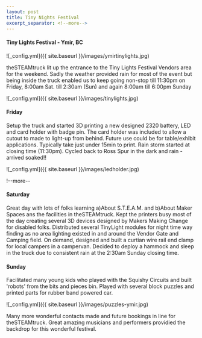 ```yaml
---
layout: post
title: Tiny Nights Festival
excerpt_separator: <!--more-->
---
```


#### Tiny Lights Festival - Ymir, BC

![_config.yml]({{ site.baseurl }}/images/ymirtinylights.jpg)

theSTEAMtruck lit up the entrance to the Tiny Lights Festival Vendors area for the weekend.
Sadly the weather provided rain for most of the event but being inside the truck enabled us to keep going non-stop till 11:30pm on Friday, 
8:00am Sat. till 2:30am (Sun) and again 8:00am till 6:00pm Sunday

![_config.yml]({{ site.baseurl }}/images/tinylights.jpg)

#### Friday
Setup the truck and started 3D printing a new designed 2320 battery, LED and card holder with badge pin. 
The card holder was included to allow a cutout to made to light-up from behind. 
Future use could be for table/exhibit applications. Typically take just under 15min to print.
Rain storm started at closing time (11:30pm). Cycled back to Ross Spur in the dark and rain - arrived soaked!!

![_config.yml]({{ site.baseurl }}/images/ledholder.jpg)

!--more--

#### Saturday
Great day with lots of folks learning a)About S.T.E.A.M. and b)About Maker Spaces ans the facilities in theSTEAMtruck.
Kept the printers busy most of the day creating several 3D devices designed by Makers Making Change for disabled folks.
Distributed several TinyLight modules for night time way finding as no area lighting existed in and around the Vendor Gate and Camping field.
On demand, designed and built a curtian wire rail end clamp for local campers in a campervan. 
Decided to deploy a hammock and sleep in the truck due to consistent rain at the 2:30am Sunday closing time.

#### Sunday
Facilitated many young kids who played with the Squishy Circuits and built 'robots' from the bits and pieces bin.
Played with several block puzzles and printed parts for rubber band powered car.

![_config.yml]({{ site.baseurl }}/images/puzzles-ymir.jpg)

Many more wonderful contacts made and future bookings in line for theSTEAMtruck.
Great amazing musicians and performers providied the backdrop for this wonderful festival.

